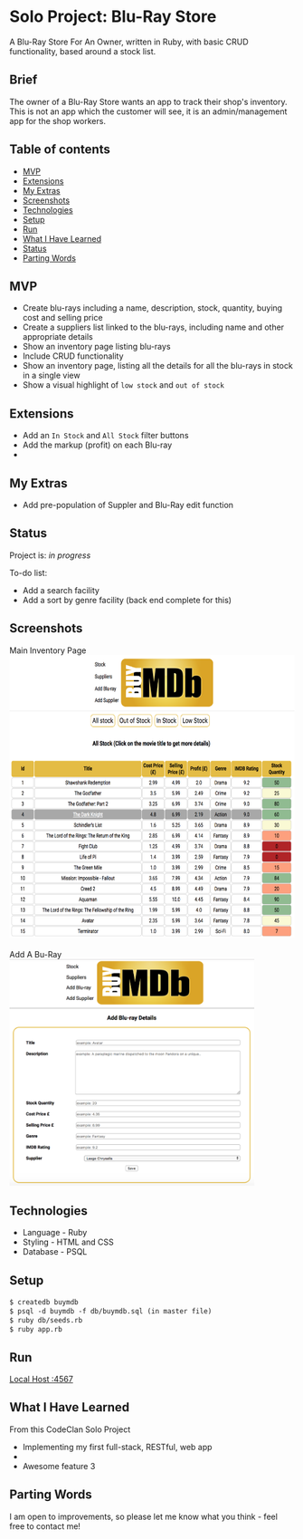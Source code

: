 # Solo Project: Blu-Ray Store

A Blu-Ray Store For An Owner, written in Ruby, with basic CRUD functionality, based around a stock list.

## Brief
The owner of a Blu-Ray Store wants an app to track their shop's inventory. This is not an app which the customer will see, it is an admin/management app for the shop workers.

## Table of contents
* [MVP](#mvp)
* [Extensions](#extensions)
* [My Extras](#my-extras)
* [Screenshots](#screenshots)
* [Technologies](#technologies)
* [Setup](#setup)
* [Run](#run)
* [What I Have Learned](#what-i-have-learned)
* [Status](#status)
* [Parting Words](#parting-words)

## MVP
* Create blu-rays including a name, description, stock, quantity, buying cost and selling price
* Create a suppliers list linked to the blu-rays, including name and other appropriate details
* Show an inventory page listing blu-rays
* Include CRUD functionality
* Show an inventory page, listing all the details for all the blu-rays in stock in a single view
* Show a visual highlight  of `low stock` and `out of stock`

## Extensions
* Add an `In Stock` and `All Stock` filter buttons
* Add the markup (profit) on each Blu-ray
*

## My Extras
* Add pre-population of Suppler and Blu-Ray edit function

## Status
Project is: _in progress_

To-do list:
* Add a search facility
* Add a sort by genre facility (back end complete for this)

## Screenshots

Main Inventory Page <br>
<img src="./planning/img/main.png" height="500">
<br>
<br>
Add A Bu-Ray 
<br>
<img src="./planning/img/add_blu_ray.png" height="400">


## Technologies
* Language - Ruby
* Styling - HTML and CSS
* Database - PSQL

## Setup
```
$ createdb buymdb
$ psql -d buymdb -f db/buymdb.sql (in master file)
$ ruby db/seeds.rb
$ ruby app.rb

```
## Run
[Local Host :4567](http://localhost:4567/)


## What I Have Learned
From this CodeClan Solo Project
* Implementing my first full-stack, RESTful, web app
* 
* Awesome feature 3


## Parting Words
I am open to improvements, so please let me know what you think - feel free to contact me!
